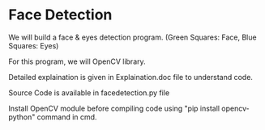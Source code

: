 # Face Detection
We will build a face & eyes detection program. (Green Squares: Face,  Blue Squares: Eyes)

For this program, we will OpenCV library.

Detailed explaination is given in Explaination.doc file to understand code.

Source Code is available in facedetection.py file

Install OpenCV module before compiling code using "pip install opencv-python" command in cmd.
